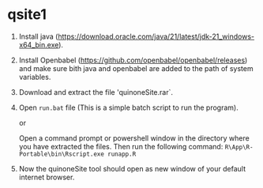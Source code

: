 # qsite1

1. Install java (https://download.oracle.com/java/21/latest/jdk-21_windows-x64_bin.exe).

2. Install Openbabel (https://github.com/openbabel/openbabel/releases) and make sure bith java and openbabel are added to the path of system variables.

3. Download and extract the file 'quinoneSite.rar`.

4. Open `run.bat` file (This is a simple batch script to run the program).

   or 

   Open a command prompt or powershell window in the directory where you have extracted the files.
   Then run the following command: 
   `R\App\R-Portable\bin\Rscript.exe runapp.R`

5. Now the quinoneSite tool should open as new window of your default internet browser.
